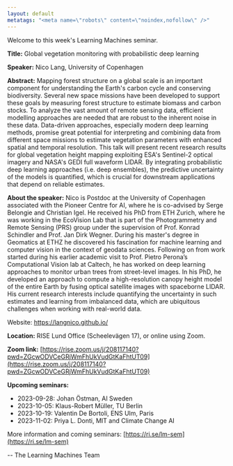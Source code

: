 ```yaml
---
layout: default
metatags: "<meta name=\"robots\" content=\"noindex,nofollow\" />"
---
```

Welcome to this week's Learning Machines seminar.

**Title:** Global vegetation monitoring with probabilistic deep learning

**Speaker:** Nico Lang, University of Copenhagen

**Abstract:** Mapping forest structure on a global scale is an important component for understanding the Earth's carbon cycle and conserving biodiversity. Several new space missions have been developed to support these goals by measuring forest structure to estimate biomass and carbon stocks. To analyze the vast amount of remote sensing data, efficient modelling approaches are needed that are robust to the inherent noise in these data. Data-driven approaches, especially modern deep learning methods, promise great potential for interpreting and combining data from different space missions to estimate vegetation parameters with enhanced spatial and temporal resolution. This talk will present recent research results for global vegetation height mapping exploiting ESA's Sentinel-2 optical imagery and NASA's GEDI full waveform LIDAR. By integrating probabilistic deep learning approaches (i.e. deep ensembles), the predictive uncertainty of the models is quantified, which is crucial for downstream applications that depend on reliable estimates.

**About the speaker:** Nico is Postdoc at the University of Copenhagen associated with the Pioneer Centre for AI, where he is co-advised by Serge Belongie and Christian Igel. He received his PhD from ETH Zurich, where he was working in the EcoVision Lab that is part of the Photogrammetry and Remote Sensing (PRS) group under the supervision of Prof. Konrad Schindler and Prof. Jan Dirk Wegner. During his master's degree in Geomatics at ETHZ he discovered his fascination for machine learning and computer vision in the context of geodata sciences. Following on from work started during his earlier academic visit to Prof. Pietro Perona’s Computational Vision lab at Caltech, he has worked on deep learning approaches to monitor urban trees from street-level images. In his PhD, he developed an approach to compute a high-resolution canopy height model of the entire Earth by fusing optical satellite images with spaceborne LIDAR. His current research interests include quantifying the uncertainty in such estimates and learning from imbalanced data, which are ubiquitous challenges when working with real-world data. 
 
Website: https://langnico.github.io/

**Location:** RISE Lund Office (Scheelevägen 17), or online using Zoom.

**Zoom link:** [https://rise.zoom.us/j/208117140?pwd=ZGcwODVCeGRjWmFhUkVudGtKaFhtUT09](https://rise.zoom.us/j/208117140?pwd=ZGcwODVCeGRjWmFhUkVudGtKaFhtUT09)

**Upcoming seminars:**

* 2023-09-28: Johan Östman, AI Sweden
* 2023-10-05: Klaus-Robert Müller, TU Berlin
* 2023-10-19: Valentin De Bortoli, ENS Ulm, Paris
* 2023-11-02: Priya L. Donti, MIT and Climate Change AI

More information and coming seminars: [https://ri.se/lm-sem](https://ri.se/lm-sem)

-- The Learning Machines Team


